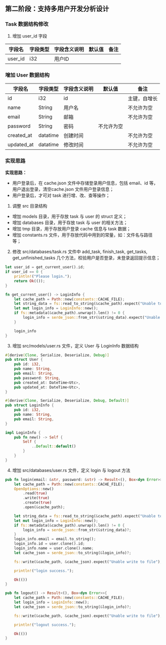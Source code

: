 ## 第二阶段：支持多用户开发分析设计
### Task 数据结构修改
1. 增加 user_id 字段

|字段名|字段类型|字段含义说明|默认值|备注|
|-----|------|-----|---|----|
|user_id|i32|用户ID| ||

### 增加 User 数据结构
|字段名|字段类型|字段含义说明|默认值|备注|
|-----|------|-----|---|----|
|id|i32|id| |主键，自增长|
|name|String|用户名| |不允许为空|
|email|String|邮箱| |不允许为空|
|password|String|密码|不允许为空| |
|created_at|datatime|创建时间| |不允许为空|
|updated_at|datatime|修改时间| |不允许为空|


### 实现思路
**实现思路：** 
- 用户登录后，在 cache.json 文件中存储登录用户信息，包括 email、id 等，用户退出登录，清空cache.json 文件用户登录信息；
- 用户登录后，才可对 task 进行增、改、查等操作；

1. 调整 src 目录结构
- 增加 models 目录，用于存放 task 与 user 的 struct 定义；
- 增加 databases 目录，用于存放 task 与 user 的相关方法；
- 增加 tmp 目录，用于存放用户登录 cache 信息与 task 数据；
- 增加 constants.rs 文件，用于存放代码中用到的常量，如：文件名与路径等；
2. 修改 src/databases/task.rs 文件中 add_task, finish_task, get_tasks, get_unfinished_tasks 几个方法，校验用户是否登录，未登录返回提示信息；
```Rust
let user_id = get_current_user().id;
if user_id == 0 {
    println!("Please login.");
    return Ok(());
}

fn get_current_user() -> LoginInfo {
    let cache_path = Path::new(constants::CACHE_FILE);
    let string_data = fs::read_to_string(&cache_path).expect("Unable to read file");
    let mut login_info = LoginInfo::new();
    if fs::metadata(&cache_path).unwrap().len() != 0 {
        login_info = serde_json::from_str(&string_data).expect("Unable get json data");
    }

    login_info
}
```
3. 增加 src/models/user.rs 文件，定义 User 与 LoginInfo 数据结构
```Rust
#[derive(Clone, Serialize, Deserialize, Debug)]
pub struct User {
    pub id: i32,
    pub name: String,
    pub email: String,
    pub password: String,
    pub created_at: DateTime<Utc>,
    pub updated_at: DateTime<Utc>,
}

#[derive(Clone, Serialize, Deserialize, Debug, Default)]
pub struct LoginInfo {
    pub id: i32,
    pub name: String,
    pub email: String,
}

impl LoginInfo {
    pub fn new() -> Self {
        Self {
            ..Default::default()
        }
    }
}
```
4. 增加 src/databases/user.rs 文件，定义 login 与 logout 方法
```Rust
pub fn login(email: &str, password: &str) -> Result<(), Box<dyn Error>>{
    let cache_path = Path::new(constants::CACHE_FILE);
    OpenOptions::new()
        .read(true)
        .write(true)
        .create(true)
        .open(&cache_path);

    let string_data = fs::read_to_string(&cache_path).expect("Unable to read file");
    let mut login_info = LoginInfo::new();
    if fs::metadata(&cache_path).unwrap().len() != 0 {
        login_info = serde_json::from_str(&string_data)?;
    }
    login_info.email = email.to_string();
    login_info.id = user.clone().id;
    login_info.name = user.clone().name;
    let cache_json = serde_json::to_string(&login_info)?;

    fs::write(&cache_path, &cache_json).expect("Unable write to file");

    println!("login success.");

    Ok(())
}

pub fn logout() -> Result<(), Box<dyn Error>>{
    let cache_path = Path::new(constants::CACHE_FILE);
    let login_info = LoginInfo::new();
    let cache_json = serde_json::to_string(&login_info)?;

    fs::write(&cache_path, &cache_json).expect("Unable write to file");

    println!("logout success.");

    Ok(())
}
```